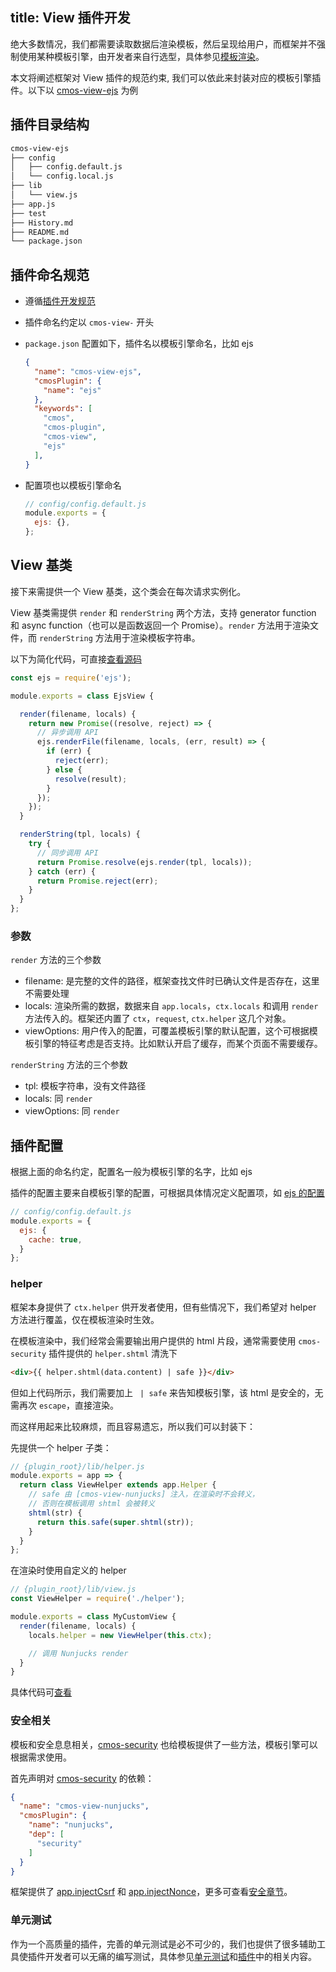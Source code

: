 title: View 插件开发
---

绝大多数情况，我们都需要读取数据后渲染模板，然后呈现给用户，而框架并不强制使用某种模板引擎，由开发者来自行选型，具体参见[模板渲染](../core/view.md)。

本文将阐述框架对 View 插件的规范约束, 我们可以依此来封装对应的模板引擎插件。以下以 [cmos-view-ejs] 为例

## 插件目录结构

```bash
cmos-view-ejs
├── config
│   ├── config.default.js
│   └── config.local.js
├── lib
│   └── view.js
├── app.js
├── test
├── History.md
├── README.md
└── package.json
```

## 插件命名规范

- 遵循[插件开发规范](./plugin.md)
- 插件命名约定以 `cmos-view-` 开头
- `package.json` 配置如下，插件名以模板引擎命名，比如 ejs

  ```json
  {
    "name": "cmos-view-ejs",
    "cmosPlugin": {
      "name": "ejs"
    },
    "keywords": [
      "cmos",
      "cmos-plugin",
      "cmos-view",
      "ejs"
    ],
  }
  ```
- 配置项也以模板引擎命名

  ```js
  // config/config.default.js
  module.exports = {
    ejs: {},
  };
  ```

## View 基类

接下来需提供一个 View 基类，这个类会在每次请求实例化。

View 基类需提供 `render` 和 `renderString` 两个方法，支持 generator function 和 async function（也可以是函数返回一个 Promise）。`render` 方法用于渲染文件，而 `renderString` 方法用于渲染模板字符串。

以下为简化代码，可直接[查看源码](https://github.com/cmosjs/cmos-view-ejs/blob/master/lib/view.js)

```js
const ejs = require('ejs');

module.exports = class EjsView {

  render(filename, locals) {
    return new Promise((resolve, reject) => {
      // 异步调用 API
      ejs.renderFile(filename, locals, (err, result) => {
        if (err) {
          reject(err);
        } else {
          resolve(result);
        }
      });
    });
  }

  renderString(tpl, locals) {
    try {
      // 同步调用 API
      return Promise.resolve(ejs.render(tpl, locals));
    } catch (err) {
      return Promise.reject(err);
    }
  }
};
```

### 参数

`render` 方法的三个参数

- filename: 是完整的文件的路径，框架查找文件时已确认文件是否存在，这里不需要处理
- locals: 渲染所需的数据，数据来自 `app.locals`，`ctx.locals` 和调用 `render` 方法传入的。框架还内置了 `ctx`，`request`, `ctx.helper` 这几个对象。
- viewOptions: 用户传入的配置，可覆盖模板引擎的默认配置，这个可根据模板引擎的特征考虑是否支持。比如默认开启了缓存，而某个页面不需要缓存。

`renderString` 方法的三个参数

- tpl: 模板字符串，没有文件路径
- locals: 同 `render`
- viewOptions: 同 `render`

## 插件配置

根据上面的命名约定，配置名一般为模板引擎的名字，比如 ejs

插件的配置主要来自模板引擎的配置，可根据具体情况定义配置项，如 [ejs 的配置](https://github.com/mde/ejs#options)

```js
// config/config.default.js
module.exports = {
  ejs: {
    cache: true,
  }
};
```

### helper

框架本身提供了 `ctx.helper` 供开发者使用，但有些情况下，我们希望对 helper 方法进行覆盖，仅在模板渲染时生效。

在模板渲染中，我们经常会需要输出用户提供的 html 片段，通常需要使用 `cmos-security` 插件提供的 `helper.shtml` 清洗下

```html
<div>{{ helper.shtml(data.content) | safe }}</div>
```

但如上代码所示，我们需要加上 ` | safe` 来告知模板引擎，该 html 是安全的，无需再次 `escape`，直接渲染。

而这样用起来比较麻烦，而且容易遗忘，所以我们可以封装下：

先提供一个 helper 子类：

```js
// {plugin_root}/lib/helper.js
module.exports = app => {
  return class ViewHelper extends app.Helper {
    // safe 由 [cmos-view-nunjucks] 注入，在渲染时不会转义，
    // 否则在模板调用 shtml 会被转义
    shtml(str) {
      return this.safe(super.shtml(str));
    }
  }
};
```

在渲染时使用自定义的 helper

```js
// {plugin_root}/lib/view.js
const ViewHelper = require('./helper');

module.exports = class MyCustomView {
  render(filename, locals) {
    locals.helper = new ViewHelper(this.ctx);

    // 调用 Nunjucks render
  }
}
```

具体代码可[查看](https://github.com/cmosjs/cmos-view-nunjucks/blob/0433cadd3bc7a88e925b01bae08cc85c38a0af71/lib/view.js#L11)

### 安全相关

模板和安全息息相关，[cmos-security] 也给模板提供了一些方法，模板引擎可以根据需求使用。

首先声明对 [cmos-security] 的依赖：

```json
{
  "name": "cmos-view-nunjucks",
  "cmosPlugin": {
    "name": "nunjucks",
    "dep": [
      "security"
    ]
  }
}
```

框架提供了 [app.injectCsrf](../core/security.md#appinjectcsrfstr) 和 [app.injectNonce](../core/security.md#appinjectnoncestr)，更多可查看[安全章节](../core/security.md)。

### 单元测试

作为一个高质量的插件，完善的单元测试是必不可少的，我们也提供了很多辅助工具使插件开发者可以无痛的编写测试，具体参见[单元测试](../core/unittest.md)和[插件](./plugin.md)中的相关内容。

[cmos-security]: https://github.com/cmosjs/cmos-security
[cmos-view-nunjucks]: https://github.com/cmosjs/cmos-view-nunjucks
[cmos-view-ejs]: https://github.com/cmosjs/cmos-view-ejs
